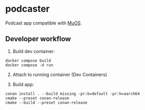 # podcaster

Podcast app compatible with [MuOS](https://muos.dev/).

## Developer workflow

1. Build dev container:
```
docker compose build
docker compose -d run
```

2. Attach to running container (Dev Containers)

3. Build app:
```
conan install . --build missing -pr:b=default -pr:h=aarch64
cmake --preset conan-release
cmake --build --preset conan-release
```